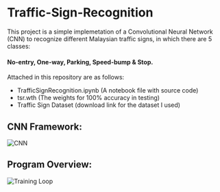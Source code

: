 # Traffic-Sign-Recognition

This project is a simple implemetation of a Convolutional Neural Network (CNN) to recognize different Malaysian traffic signs, in which there are 5 classes: 
#### No-entry, One-way, Parking, Speed-bump & Stop.

Attached in this repository are as follows:

- TrafficSignRecognition.ipynb (A notebook file with source code)
- tsr.wth (The weights for 100% accuracy in testing)
- Traffic Sign Dataset (download link for the dataset I used)
  
## CNN Framework:
![CNN](https://github.com/s7eady/Traffic-Sign-Recognition/assets/152954536/131a5dbe-4999-4cf6-9b50-b2e2af962bd3)

## Program Overview:
![Training Loop](https://github.com/s7eady/Traffic-Sign-Recognition/assets/152954536/8a6eb81d-b54d-4358-bbb0-c46884822a6e)
